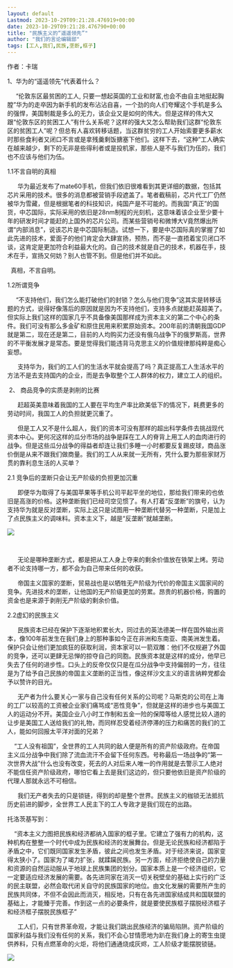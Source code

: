 ```yaml
---
layout: default
Lastmod: 2023-10-29T09:21:28.476919+00:00
date: 2023-10-29T09:21:28.476790+00:00
title: "民族主义的“遥遥领先”"
author: "我们的言论编辑部"
tags: [工人,我们,民族,垄断,框子]
---
```


作者：卡瑞

1、华为的“遥遥领先”代表着什么？

     “伦敦东区最贫困的工人, 只要一想起英国的工业和财富,也会不由自主地挺起胸膛”华为的走卒因为新手机的发布沾沾自喜，一个劲的向人们夸耀这个手机是多么的强悍，美国制裁是多么的无力，该企业又是如何的伟大。但是这样的伟大又跟“伦敦东区的贫困工人”有什么关系呢？这样的强大又怎么帮助我们这群“伦敦东区的贫困工人”呢？但总有人喜欢转移话题，当这群贫穷的工人开始索要更多薪水时那些食利者又闭口不言或是拿残羹剩饭搪塞下他们。这样下去，“这种”工人确实在越来越少，剩下的无非是些得利者或是投机家，那些人是不与我们为伍的，我们也不应该与他们为伍。

1.1不言自明的真相

      华为最近发布了mate60手机，但我们依旧很难看到其更详细的数据，包括其芯片采用的技术。很多的消息都被营销手段遮盖了。笔者截稿前，芯片代工厂仍然被华为雪藏，但是根据笔者的科技知识，纯国产是不可能的。而我国“真正”的国货，中芯国际，实际采用的依旧是28nm制程的光刻机，这意味着该企业至少要十年的研发时间才能赶的上国外的芯片公司。而某些营销号和微博大V竟然爆出所谓“内部消息”，说该芯片是中芯国际制造。试想一下，要是中芯国际真的掌握了如此先进的技术，爱面子的他们肯定会大肆宣扬，预热，而不是一直捂着宝贝闭口不谈，这肯定是更加符合利益最大化的。自己的技术就是自己的技术，机器在手，技术在手，宣扬又何妨？别人也管不到。但是他们并不如此。

  真相，不言自明。

1.2所谓竞争

     “不支持他们，我们怎么能打破他们的封锁？怎么与他们竞争”这其实是转移话题的方式，说得好像落后的原因就是因为不支持他们，支持多点就能赶英超美了。但实际上我们这样的国家几乎不具备像美国那样成为资本主义的第二个中心的条件。我们可没有那么多金矿和原住民用来积累原始资本。200年前的清朝我国GDP就是第二，现在还是第二，目前的人均购买力还没有俄乌战争下的俄罗斯高，世界的不平衡发展才是常态。要是觉得我们能违背马克思主义的价值规律那纯粹是痴心妄想。

      支持华为，我们的工人们的生活水平就会提高了吗？真正提高工人生活水平的方法不是去支持国内的企业，而是去争取整个工人群体的权力，建立工人的组织。

 2、 商品竞争的实质是剥削的比赛

      赶超英美意味着我国的工人要在平均生产率比欧美低下的情况下，耗费更多的劳动时间，我国工人的负担就更沉重了。

      但是工人又不是什么超人，我们的资本可没有那样的超出科学条件去挑战现代资本中心。更何况这样的瓜分市场的战争是踩在工人的脊背上用工人的血肉进行的战争。但是这些瓜分战争的得益者却连让我们多睡一小时都要反复踢皮球，商品涨价倒是从来不跟我们做商量。我们的工人从来就一无所有，凭什么要为那些家财万贯的靠利息生活的人买单？

2.1 竞争后的垄断只会让无产阶级的负担更加沉重

      即便华为取得了与美国苹果等手机公司平起平坐的地位，那给我们带来的也依旧是高涨的价格。这种垄断我们已经司空见惯了。有人打着“反垄断”的旗号，认为支持华为就是反对垄断，实际上这只是试图用一种垄断代替另一种垄断，只是加上了点民族主义的调味料。资本主义下，越是“反垄断”就越垄断。

![](https://images.weserv.nl/?url=https%3A//mmbiz.qpic.cn/sz_mmbiz_jpg/7BbDrxEgf2HYNpAXy42Q3lMNVTpmbkKYlUaAYqDgiaX7QapaOXmVkZOLlcjsZ1FCibalJ9UFicCWic4ODkyNCGicnbw/640%3Fwx_fmt%3Djpeg)

​

      无论是哪种垄断方式，都是把从工人身上夺来的剩余价值放在铁架上烤。劳动者不论支持哪一方，都不会为自己带来任何的收获。

      帝国主义国家的垄断，贸易战也是以牺牲无产阶级为代价的帝国主义国家间的竞争。先进技术的垄断，让他国的无产阶级更加的劳累。昂贵的机器价格，购置的资金也是来源于剥削无产阶级的剩余价值。

2.2虚幻的民族主义

      民族资本已经在保护下逐渐地积累长大，同过去的英法德美一样在国外输出资本，像100年前发生在我们身上的那种事如今正在非洲和东南亚、南美洲发生着。保护只会让他们更加疯狂的获取利润，资本家可以一箭双雕：他们不仅规避了外国的竞争，还可以更肆无忌惮的掠夺自己的同胞。民族资本就是这样的成分，他早已失去了任何的进步性。口头上的反帝仅仅只是在瓜分战争中支持偏弱的一方，往往是为了给予自己民族的帝国主义垄断的正当性，像这样沙文主义的语言纳粹党都会予以赞许的目光。

      无产者为什么要关心一家与自己没有任何关系的公司呢？马斯克的公司在上海的工厂以较高的工资被企业家们痛骂成“恶性竞争”，但就是这样的进步也与美国工人的运动分不开。美国企业八小时工作制和五金一险的保障等给人感觉比较人道的让步是美国工人送给我们的礼物，而同样忍受着经济停滞的压力和痛苦的我们的工人，能如何回报太平洋对面的兄弟？

    “工人没有祖国”，全世界的工人共同的敌人便是所有的资产阶级政府。在帝国主义瓜分战争中我们除了流血流汗不会留下任何东西。号称最后一场战争的“第一次世界大战”什么也没有改变，死去的人对后来人唯一的作用就是去警示工人绝对不能信任资产阶级政府，哪怕它看上去是我们这边的，但只要他依旧是资产阶级的代理人那就永远不可相信。

      我们无产者失去的只是锁链，得到的却是整个世界。民族主义的枷锁无法抵抗历史前进的脚步，全世界工人民主下的工人专政才是我们现在的出路。

托洛茨基写到：

    “资本主义力图把民族和经济都纳入国家的框子里。它建立了强有力的机构，这种机构在整整一个时代中成为民族和经济的发展舞台。但是无论民族和经济都陷于矛盾之中，它们既同国家发生矛盾，彼此之间也发生矛盾。对于经济来说，国家变得太狭小了。国家为了竭力扩张，就蹂躏民族。另一方面，经济拒绝使自己的力量和资源的自然运动服从于地球上民族集团的划分。国家本质上是一个经济组织，它一定要适应经济发展的需要。各先进同家在消灭一切关税壁垒的基础上实行的广泛的民主联盟，必然会取代闭关自守的民族国家的地位。由文化发展的需要所产生的民族共同体，不但不会因此而消灭，相反地，只有在各先进国家结成共和国联盟的基础上，才能臻于完善。作到这一点的必要条件，就是要使民族框子摆脱经济框子和经济框子摆脱民族框子”

      工人们，只有世界革命观，才能让我们跳出民族经济的骗局陷阱。资产阶级的国家利益与我们没有任何的关系，我们不会心甘情愿地为趴在我们身上的寄生虫提供养料，只有点燃革命的火炬，将他们通通烧成灰烬，工人阶级才能摆脱锁链。

![](https://images.weserv.nl/?url=https%3A//mmbiz.qpic.cn/sz_mmbiz_jpg/7BbDrxEgf2HYNpAXy42Q3lMNVTpmbkKY5sicbohvRPxJbo4iccicEZECmwZqevcfls1wuz68JPaZzlBLvKfJlb6UA/640%3Fwx_fmt%3Djpeg)

​

